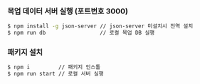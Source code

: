 ### 목업 데이터 서버 실행 (포트번호 3000)
```bash
$ npm install -g json-server // json-server 미설치시 전역 설치
$ npm run db                 // 로컬 목업 DB 실행
```

### 패키지 설치
```bash
$ npm i         // 패키지 인스톨
$ npm run start // 로컬 서버 실행
```